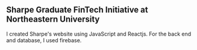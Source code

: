 ## Sharpe Graduate FinTech Initiative at Northeastern University

I created Sharpe's website using JavaScript and Reactjs. For the back end and database, I used firebase.
